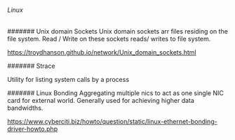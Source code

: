 ###### Linux

####### Unix domain Sockets
Unix domain sockets arr files residing on the file system.
Read / Write on these sockets reads/ writes to file system.

https://troydhanson.github.io/network/Unix_domain_sockets.html

####### Strace 

Utility for listing system calls by a process

####### Linux Bonding
Aggregating multiple nics to act as one single NIC card for external world.
Generally used for achieving higher data bandwidths.

https://www.cyberciti.biz/howto/question/static/linux-ethernet-bonding-driver-howto.php